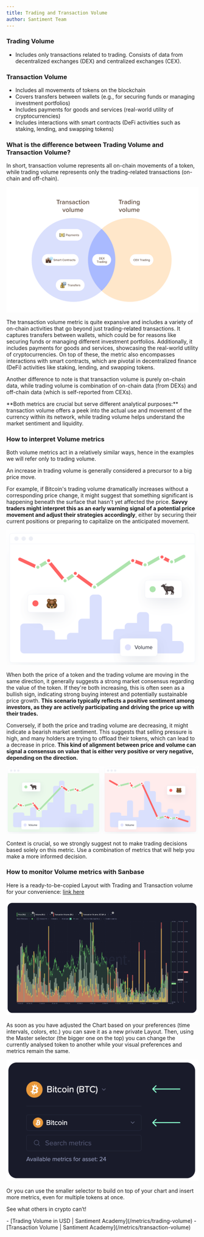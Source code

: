 ```yaml
---
title: Trading and Transaction Volume
author: Santiment Team
---
```


### Trading Volume

- Includes only transactions related to trading. Consists of data from decentralized exchanges (DEX) and centralized exchanges (CEX).


### Transaction Volume

- Includes all movements of tokens on the blockchain
- Covers transfers between wallets (e.g., for securing funds or managing investment portfolios)
- Includes payments for goods and services (real-world utility of cryptocurrencies)
- Includes interactions with smart contracts (DeFi activities such as staking, lending, and swapping tokens)

### What is the difference between Trading Volume and Transaction Volume?

In short, transaction volume represents all on-chain movements of a token,
while trading volume represents only the trading-related transactions (on-chain
and off-chain).

![](./difference.png)

The transaction volume metric is quite expansive and includes a variety of
on-chain activities that go beyond just trading-related transactions. It
captures transfers between wallets, which could be for reasons like securing
funds or managing different investment portfolios. Additionally, it includes
payments for goods and services, showcasing the real-world utility of
cryptocurrencies. On top of these, the metric also encompasses interactions
with smart contracts, which are pivotal in decentralized finance (DeFi)
activities like staking, lending, and swapping tokens.


Another difference to note is that transaction volume is purely on-chain data,
while trading volume is combination of on-chain data (from DEXs) and off-chain
data (which is self-reported from CEXs). 

<Notebox type="none">
**Both metrics are crucial but serve different analytical purposes:**
transaction volume offers a peek into the actual use and movement of the currency within
its network, while trading volume helps understand the market sentiment and
liquidity.
</Notebox>

### How to interpret Volume metrics

Both volume metrics act in a relatively similar ways, hence in the examples we
will refer only to trading volume. 


An increase in trading volume is generally considered a precursor to a big price move. 


For example, if Bitcoin's trading volume dramatically increases without a
corresponding price change, it might suggest that something significant is
happening beneath the surface that hasn't yet affected the price. **Savvy traders
might interpret this as an early warning signal of a potential price movement
and adjust their strategies accordingly**, either by securing their current
positions or preparing to capitalize on the anticipated movement.

![](./bearish_bullish.png)

When both the price of a token and the trading volume are moving in the same
direction, it generally suggests a strong market consensus regarding the value
of the token. If they're both increasing, this is often seen as a bullish sign,
indicating strong buying interest and potentially sustainable price growth.
**This scenario typically reflects a positive sentiment among investors, as they
are actively participating and driving the price up with their trades.**


Conversely, if both the price and trading volume are decreasing, it might
indicate a bearish market sentiment. This suggests that selling pressure is
high, and many holders are trying to offload their tokens, which can lead to a
decrease in price. **This kind of alignment between price and volume can signal a
consensus on value that is either very positive or very negative, depending on
the direction.**


![](./bearish_bullish_two_charts.png)


<Notebox type="exclamation">
Context is crucial, so we strongly suggest not to make trading decisions based
solely on this metric. Use a combination of metrics that will help you make a
more informed decision.
</Notebox>

### How to monitor Volume metrics with Sanbase

Here is a ready-to-be-copied Layout with Trading and Transaction volume for
your convenience: [link here](https://app.santiment.net/charts/YM8Zi2X6__sCl)

![](./sanbase_chart.png)

As soon as you have adjusted the Chart based on your preferences (time
intervals, colors, etc.) you can save it as a new private Layout. Then, using
the Master selector (the bigger one on the top) you can change the currently
analysed token to another while your visual preferences and metrics remain the
same.

![](./selector.png)

Or you can use the smaller selector to build on top of your chart and insert
more metrics, even for multiple tokens at once.

See what others in crypto can’t!

<Resource title="More technical documentation about the metrics can be found here">
- [Trading Volume in USD | Santiment Academy](/metrics/trading-volume)
- [Transaction Volume | Santiment Academy](/metrics/transaction-volume)
</Resource>

